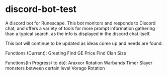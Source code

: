 # discord-bot-test

A discord bot for Runescape. This bot monitors and responds to Discord chat, and offers a variety of tools for more prompt information gathering than a typical search, as the info is displayed in the discord chat itself. 

This bot will continue to be updated as ideas come up and needs are found. 

Functions (Current):
Greeting
Find GE Price
Find Clan Size

Functions(In Progress/ to do):
Araxxor Rotation
Warbands Timer
Slayer monsters between certain level
Vorago Rotation

